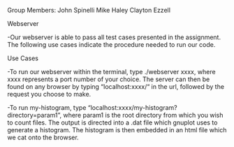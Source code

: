 Group Members:
John Spinelli
Mike Haley
Clayton Ezzell

Webserver

-Our webserver is able to pass all test cases presented in the assignment. The following use cases indicate the procedure needed to run our code.

Use Cases

-To run our webserver within the terminal, type ./webserver xxxx, where xxxx represents a port number of your choice. The server can then be found on any browser by typing “localhost:xxxx/“ in the url, followed by the request you choose to make. 

-To run my-histogram, type “localhost:xxxx/my-histogram?directory=param1”, where param1 is the root directory from which you wish to count files. The output is directed into a .dat file which gnuplot uses to generate a histogram. The histogram is then embedded in an html file which we cat onto the browser. 


